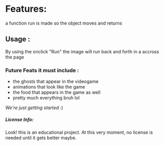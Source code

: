 
 <h1> Features: </h1>
 <p> a function run is made so the object moves and returns </p>
 
 <h2> Usage : </h2>
 <p> By using the onclick "Run" the image will run back and forth in a accross the page </p>
 
<h3>Future Feats it must include :</h3>
 <ul>
  <li> the ghosts that appear in the videogame </li>
  <li> animations that look like the game </li>
  <li> the food that appears in the game as well </li>
  <li> pretty much everything bruh lol</li>
  </ul>
  
  <p> <em>We're just getting started</em> :) </p>
  
  <h5> License Info: </h5> 
  <p> Look! this is an educational project. At this very moment, no license is needed until it gets better maybe. </p>
